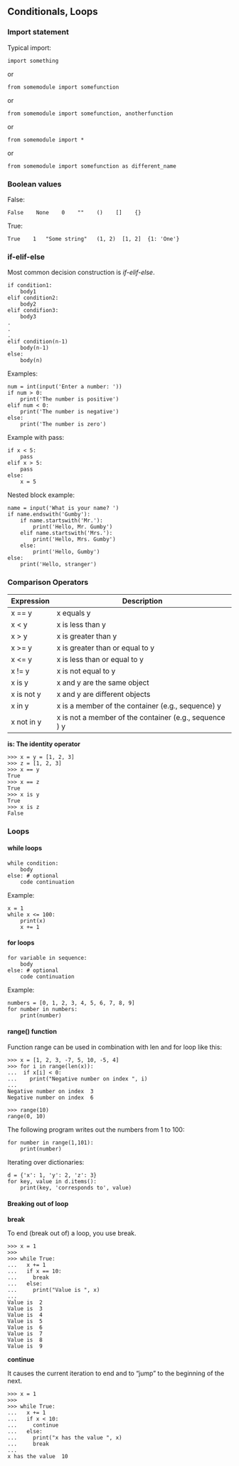 ## Conditionals, Loops

### Import statement

Typical import:

```
import something
```

or

```
from somemodule import somefunction
```

or 

```
from somemodule import somefunction, anotherfunction
```

or

```
from somemodule import *
```

or

```
from somemodule import somefunction as different_name
```

### Boolean values

False:

```
False    None    0    ""    ()    []    {}
```

True:

```
True	1	"Some string"	(1, 2)  [1, 2]  {1: 'One'}
```

### if-elif-else

Most common decision construction is *if-elif-else*.


```
if condition1:
	body1
elif condition2:
	body2
elif condifion3:
	body3
.
.
.
elif condition(n-1)
	body(n-1)
else:
	body(n)
```

Examples:

```
num = int(input('Enter a number: '))
if num > 0:
    print('The number is positive')
elif num < 0:
    print('The number is negative')
else:
    print('The number is zero')
```

Example with pass:

```
if x < 5:
	pass
elif x > 5:
	pass
else:
	x = 5
```

Nested block example:

```
name = input('What is your name? ')
if name.endswith('Gumby'):
    if name.startswith('Mr.'):
        print('Hello, Mr. Gumby')
    elif name.startswith('Mrs.'):
        print('Hello, Mrs. Gumby')
    else:
        print('Hello, Gumby')
else:
    print('Hello, stranger')
```

### Comparison Operators


|Expression   | Description  |
|---|---|
|x == y   |x equals y   |
| x < y  |  x is less than y |
|  x > y |  x is greater than y |
| x >= y  | x is greater than or equal to y  |
|  x <= y |  x is less than or equal to y |
|  x !=  y |  x is not equal to y |
|  x is y |x and y are the same object|
| x is not y  |  x and y are different objects |
|x in y|  x is a member of the container (e.g., sequence) y |
|  x not in y |  x is not a member of the container (e.g., sequence ) y |


**is: The identity operator**

```
>>> x = y = [1, 2, 3]
>>> z = [1, 2, 3]
>>> x == y
True
>>> x == z
True
>>> x is y
True
>>> x is z
False
```


### Loops

#### while loops

```
while condition:
	body
else: # optional
	code continuation
```

Example:

```
x = 1
while x <= 100:
    print(x)
    x += 1
```

#### for loops

```
for variable in sequence:
	body
else: # optional
	code continuation
```


Example:

```
numbers = [0, 1, 2, 3, 4, 5, 6, 7, 8, 9]
for number in numbers:
    print(number)
```

#### range() function

Function range can be used in combination with len and for loop like this:

```
>>> x = [1, 2, 3, -7, 5, 10, -5, 4]
>>> for i in range(len(x)):
...  if x[i] < 0:
...    print("Negative number on index ", i)
...
Negative number on index  3
Negative number on index  6
```

```
>>> range(10)
range(0, 10)
```

The following program writes out the numbers from 1 to 100:

```
for number in range(1,101):
    print(number)
```

Iterating over dictionaries:

```
d = {'x': 1, 'y': 2, 'z': 3}
for key, value in d.items():
    print(key, 'corresponds to', value)
```

#### Breaking out of loop

**break**

To end (break out of) a loop, you use break.

```
>>> x = 1
>>>
>>> while True:
...   x += 1
...   if x == 10:
...     break
...   else:
...     print("Value is ", x)
...
Value is  2
Value is  3
Value is  4
Value is  5
Value is  6
Value is  7
Value is  8
Value is  9
```

**continue**

It causes the current iteration to end and to “jump” to the beginning of the next.

```
>>> x = 1
>>>
>>> while True:
...   x += 1
...   if x < 10:
...     continue
...   else:
...     print("x has the value ", x)
...     break
...
x has the value  10
```